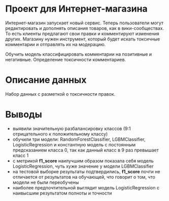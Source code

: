 # Проект для Интернет-магазина

Интернет-магазин запускает новый сервис. Теперь пользователи могут редактировать и дополнять описания товаров, как в вики-сообществах. То есть клиенты предлагают свои правки и комментируют изменения других. Магазину нужен инструмент, который будет искать токсичные комментарии и отправлять их на модерацию.   

Обучить модель классифицировать комментарии на позитивные и негативные. Определение токсичности комментариев.

# Описание данных
Набор данных с разметкой о токсичности правок.  

# Выводы
- выявили значительную разбалансировку классов (9:1 отрицательного к положительному классу)
- обучили три модели: RandomForestClassifier, LGBMClassifier, LogisticRegression и константную модель с постоянным предсказанием класса 0, так как данный класс в 9 раз превышает класс 1
- с метрикой __f1_score__ наилучшим образом показала себя модель LogisticRegression, чуть хуже значение у модели LGBMClassifier
- на тестовой выборке результаты подтвердились, __f1_score__ почти не отличается от результатов на обучающей, что говорит о том, что модели не были переобучены
- наиболее предпочтительной выглядит модель LogisticRegression с наивысшим результатом полноты и точности
